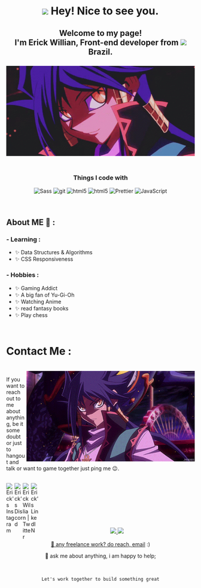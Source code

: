   <h1 align="center"><img src="https://emojis.slackmojis.com/emojis/images/1531849430/4246/blob-sunglasses.gif?1531849430" width="30"/> Hey! Nice to see you.</h1>
  <h2 align="center">Welcome to my page! </br> I'm Erick Willian, Front-end developer from <img src="https://cdn-icons-png.flaticon.com/512/3909/3909370.png" width="13"/> <b>Brazil</b>.

  <br>
  <br>
  
<div align="center">
<img hight="300" width="700" alt="GIF" align="center" src="assets/aigami-diva.gif">
</div>
<br>

<h3 align="center">Things I code with</h3>
<div align="center">
<img alt="Sass" src="https://img.shields.io/badge/-Sass-CC6699?style=flat-square&logo=sass&logoColor=white" />
<img alt="git" src="https://img.shields.io/badge/-Git-F05032?style=flat-square&logo=git&logoColor=white" />
<img alt="html5" src="https://img.shields.io/badge/-CSS-blue?style=flat-square&logo=css3&logoColor=white" />
<img alt="html5" src="https://img.shields.io/badge/-HTML5-E34F26?style=flat-square&logo=html5&logoColor=white" />
<img alt="Prettier" src="https://img.shields.io/badge/-Prettier-F7B93E?style=flat-square&logo=prettier&logoColor=white" />
<img alt="JavaScript" src="https://img.shields.io/badge/-JavaScript-F7B93E?style=flat-square&logo=javascript&logoColor=white" />
      </div>
<br>
<br>

## About ME 💬 :

### - Learning :

- ✨ Data Structures & Algorithms
- ✨ CSS Responsiveness

### - Hobbies :

- ✨ Gaming Addict
- ✨ A big fan of Yu-Gi-Oh
- ✨ Watching Anime
- ✨ read fantasy books
- ✨ Play chess


</br>

# Contact Me :

 </br>
 
  <img class="aigami" hight="320" width="450" align="right" alt="GIF" src="assets/aigami.gif">
  

  
 <p align="left"> If you want to reach out to me about anything, be it some doubt or just to hangout and talk or want to game together just ping me 😉.</p>
  
  <br>

  <div align="left" ><a  target="_blank"href="https://www.instagram.com/erick.williian/">
    <img align="left" alt="Erick's Instagram" width="22px" src="https://raw.githubusercontent.com/hussainweb/hussainweb/main/icons/instagram.png" />
  </a>
  <a href="https://discord.com/channels/973003825462009876/973003825462009879" target="_blank">
    <img align="left" alt="Erick's Discord" width="22px" src="https://raw.githubusercontent.com/peterthehan/peterthehan/master/assets/discord.svg" />
  </a>
  <a  target="_blank"href="https://twitter.com/mercurio_dev">
    <img align="left" alt="Erick Willian | Twitter" width="22px" src="https://raw.githubusercontent.com/peterthehan/peterthehan/master/assets/twitter.svg" />
  </a>
  <a  target="_blank"href="https://www.linkedin.com/in/erick-willian-747938212/">
    <img align="left" alt="Erick's LinkedIN" width="22px" src="https://raw.githubusercontent.com/peterthehan/peterthehan/master/assets/linkedin.svg" />
  </a>
  </div>

<br>
<br>
<br>
<br>
<br>
<br>
<br>
    
<div class="stats" align="center">
  <a href="https://github.com/EriickW">
  <img height="160em" src="https://github-readme-stats.vercel.app/api?username=EriickW&show_icons=true&theme=tokyonight&include_all_commits=true&count_private=true"/>
  <img height="160em" src="https://github-readme-stats.vercel.app/api/top-langs/?username=EriickW&layout=compact&langs_count=7&theme=tokyonight"/>
</div>

  <br>
<div align="center">
💼 any freelance work? do reach, <a href="mailto:erickwillian223@gmail.com">email</a> :)

💬 ask me about anything, i am happy to help;

<br>
<p>

    Let's work together to build something great

</p>
  </div>
